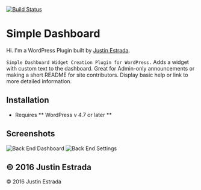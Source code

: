 [![Build Status](http://justinestrada.com//wordpress-plugins/simple-dashboard/img/icon/dashboard-icon.png)](http://justinestrada.com/wordpress-plugins)

Simple Dashboard
=========================

Hi. I'm a WordPress Plugin built by [Justin Estrada](http://justinestrada.com).

`Simple Dashboard Widget Creation Plugin for WordPress.`
Adds a widget with custom text to the dashboard. Great for Admin-only announcements or making a short README for  site contributors. Display basic help or link to more detailed information.

## Installation

- Requires ** WordPress v 4.7 or later ** 

## Screenshots

![Back End Dashboard](http://justinestrada.com//wordpress-plugins/simple-dashboard/img/screenshots/back-end-dashboard.jpg)
![Back End Settings](http://justinestrada.com//wordpress-plugins/simple-dashboard/img/screenshots/back-end-settings.jpg)

© 2016 Justin Estrada
---------------

© 2016 Justin Estrada
